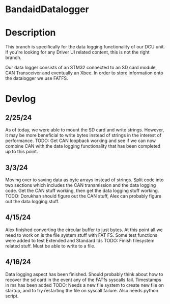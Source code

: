 # BandaidDatalogger

# Description 
This branch is specifically for the data logging functionality of our DCU unit. If you're looking for any Driver UI 
related content, this is not the right branch. 

Our data logger consists of an STM32 connected to an SD card module, CAN Transceiver and eventually an Xbee. In order to 
store information onto the datalogger we use FATFS. 

# Devlog 

## 2/25/24 
As of today, we were able to mount the SD card and write strings. However, it may be more beneficial to write bytes instead 
of strings in the interest of performance.
	TODO: Get CAN loopback working and see if we can now combine CAN with the data logging functionality that has been completed 
	up to this point. 

 ## 3/3/24 
Moving over to saving data as byte arrays instead of strings. Split code into two sections which includes the CAN transmission and the data logging code. Get the CAN stuff working, then get the data logging stuff working. 
	TODO: Dorukhan should figure out the CAN stuff, Alex can probably figure out the data logging stuff.

## 4/15/24 
Alex finished converting the circular buffer to just bytes. At this point all we need to work on is the file system stuff with FAT FS. Some test functions were added to test 
Extended and Standard Ids 
	TODO: Finish filesystem related stuff. Must be able to write to a file.

## 4/16/24 
Data logging aspect has been finished. Should probably think about how to recover the sd card in the event any of the FATfs syscalls fail. Timestamps in ms has been added 
	TODO: Needs a new file system to create new file on startup, and to try restarting the file on syscall failure. Also needs python script.
